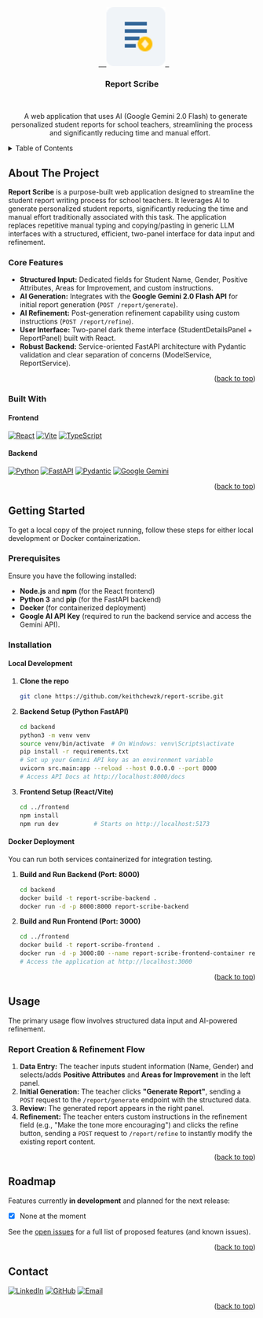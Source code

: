 <a id="readme-top"></a>

<div align="center">
  <a href="https://github.com/keithchewzk/report-scribe">
    <img src="frontend/public/report-scribe.svg" alt="Logo" width="120" height="120">
  </a>

<h3 align="center">Report Scribe</h3>

  <p align="center">
    A web application that uses AI (Google Gemini 2.0 Flash) to generate personalized student reports for school teachers, streamlining the process and significantly reducing time and manual effort.
  </p>
</div>


<details>
  <summary>Table of Contents</summary>
  <ol>
    <li>
      <a href="#about-the-project">About The Project</a>
      <ul>
        <li><a href="#built-with">Built With</a></li>
      </ul>
    </li>
    <li>
      <a href="#getting-started">Getting Started</a>
      <ul>
        <li><a href="#prerequisites">Prerequisites</a></li>
        <li><a href="#installation">Installation</a></li>
      </ul>
    </li>
    <li><a href="#usage">Usage</a></li>
    <li><a href="#roadmap">Roadmap</a></li>
    <li><a href="#contact">Contact</a></li>
  </ol>
</details>


## About The Project

**Report Scribe** is a purpose-built web application designed to streamline the student report writing process for school teachers. It leverages AI to generate personalized student reports, significantly reducing the time and manual effort traditionally associated with this task. The application replaces repetitive manual typing and copying/pasting in generic LLM interfaces with a structured, efficient, two-panel interface for data input and refinement.

### Core Features

* **Structured Input:** Dedicated fields for Student Name, Gender, Positive Attributes, Areas for Improvement, and custom instructions.
* **AI Generation:** Integrates with the **Google Gemini 2.0 Flash API** for initial report generation (`POST /report/generate`).
* **AI Refinement:** Post-generation refinement capability using custom instructions (`POST /report/refine`).
* **User Interface:** Two-panel dark theme interface (StudentDetailsPanel + ReportPanel) built with React.
* **Robust Backend:** Service-oriented FastAPI architecture with Pydantic validation and clear separation of concerns (ModelService, ReportService).

<p align="right">(<a href="#readme-top">back to top</a>)</p>


### Built With

#### Frontend
[![React][React.js]][React-url] [![Vite][Vite.js]][Vite-url] [![TypeScript][TypeScript.js]][TypeScript-url]

#### Backend 
[![Python][Python.js]][Python-url] [![FastAPI][FastAPI.js]][FastAPI-url] [![Pydantic][Pydantic.js]][Pydantic-url] [![Google Gemini][Gemini.js]][Gemini-url]

<p align="right">(<a href="#readme-top">back to top</a>)</p>


## Getting Started

To get a local copy of the project running, follow these steps for either local development or Docker containerization.

### Prerequisites

Ensure you have the following installed:
* **Node.js** and **npm** (for the React frontend)
* **Python 3** and **pip** (for the FastAPI backend)
* **Docker** (for containerized deployment)
* **Google AI API Key** (required to run the backend service and access the Gemini API).

### Installation

#### Local Development

1.  **Clone the repo**
    ```sh
    git clone https://github.com/keithchewzk/report-scribe.git
    ```

2.  **Backend Setup (Python FastAPI)**
    ```bash
    cd backend
    python3 -m venv venv
    source venv/bin/activate  # On Windows: venv\Scripts\activate
    pip install -r requirements.txt
    # Set up your Gemini API key as an environment variable
    uvicorn src.main:app --reload --host 0.0.0.0 --port 8000
    # Access API Docs at http://localhost:8000/docs
    ```

3.  **Frontend Setup (React/Vite)**
    ```bash
    cd ../frontend
    npm install
    npm run dev          # Starts on http://localhost:5173
    ```

#### Docker Deployment

You can run both services containerized for integration testing.

1.  **Build and Run Backend (Port: 8000)**
    ```bash
    cd backend
    docker build -t report-scribe-backend .
    docker run -d -p 8000:8000 report-scribe-backend
    ```
2.  **Build and Run Frontend (Port: 3000)**
    ```bash
    cd ../frontend
    docker build -t report-scribe-frontend .
    docker run -d -p 3000:80 --name report-scribe-frontend-container report-scribe-frontend
    # Access the application at http://localhost:3000
    ```

<p align="right">(<a href="#readme-top">back to top</a>)</p>


## Usage

The primary usage flow involves structured data input and AI-powered refinement.

### Report Creation & Refinement Flow

1.  **Data Entry:** The teacher inputs student information (Name, Gender) and selects/adds **Positive Attributes** and **Areas for Improvement** in the left panel.
2.  **Initial Generation:** The teacher clicks **"Generate Report"**, sending a `POST` request to the `/report/generate` endpoint with the structured data.
3.  **Review:** The generated report appears in the right panel.
4.  **Refinement:** The teacher enters custom instructions in the refinement field (e.g., "Make the tone more encouraging") and clicks the refine button, sending a `POST` request to `/report/refine` to instantly modify the existing report content.

<p align="right">(<a href="#readme-top">back to top</a>)</p>


## Roadmap

Features currently **in development** and planned for the next release:

* [x] None at the moment

See the [open issues](https://github.com/keithchewzk/report-scribe/issues) for a full list of proposed features (and known issues).

<p align="right">(<a href="#readme-top">back to top</a>)</p>


## Contact
[![LinkedIn][LinkedIn.badge]][LinkedIn.url] [![GitHub][GitHub.badge]][GitHub.url] [![Email][Email.badge]][Email.url]

<p align="right">(<a href="#readme-top">back to top</a>)</p>


[React.js]: https://img.shields.io/badge/React-20232A?style=for-the-badge&logo=react&logoColor=61DAFB
[React-url]: https://reactjs.org/
[Vite.js]: https://img.shields.io/badge/Vite-646CFF?style=for-the-badge&logo=vite&logoColor=white
[Vite-url]: https://vitejs.dev/
[TypeScript.js]: https://img.shields.io/badge/TypeScript-007ACC?style=for-the-badge&logo=typescript&logoColor=white
[TypeScript-url]: https://www.typescriptlang.org/
[Python.js]: https://img.shields.io/badge/Python-3776AB?style=for-the-badge&logo=python&logoColor=white
[Python-url]: https://www.python.org/
[FastAPI.js]: https://img.shields.io/badge/FastAPI-005571?style=for-the-badge&logo=fastapi
[FastAPI-url]: https://fastapi.tiangolo.com/
[Pydantic.js]: https://img.shields.io/badge/Pydantic-E92063?style=for-the-badge&logo=pydantic&logoColor=white
[Pydantic-url]: https://pydantic.dev/
[Gemini.js]: https://img.shields.io/badge/Google_Gemini-2C80FF?style=for-the-badge&logo=google&logoColor=white
[Gemini-url]: https://ai.google.dev/
[LinkedIn.badge]: https://img.shields.io/badge/-LinkedIn-0077B5?style=for-the-badge&logo=linkedin&logoColor=white
[LinkedIn.url]: https://www.linkedin.com/in/keithchewzikai
[GitHub.badge]: https://img.shields.io/badge/GitHub-100000?style=for-the-badge&logo=github&logoColor=white
[GitHub.url]: https://github.com/keithchewzk
[Email.badge]: https://img.shields.io/badge/Gmail-D14836?style=for-the-badge&logo=gmail&logoColor=white
[Email.url]: mailto:keithchewzk@gmail.com
